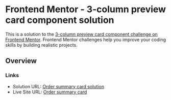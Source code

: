 # Frontend Mentor - 3-column preview card component solution

This is a solution to the [3-column preview card component challenge on Frontend Mentor](https://www.frontendmentor.io/challenges/3column-preview-card-component-pH92eAR2-). Frontend Mentor challenges help you improve your coding skills by building realistic projects. 

## Overview

### Links

- Solution URL: [Order summary card solution](https://www.frontendmentor.io/solutions/order-summary-component-c8QMmFRMD)
- Live Site URL: [Order summary card](https://frontend-mentor-order-summary-brown.vercel.app/)
